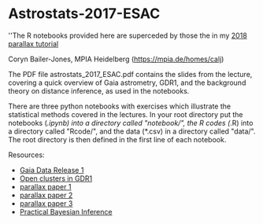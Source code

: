 # Astrostats-2017-ESAC

''The R notebooks provided here are superceded by those the in my [2018 parallax tutorial](https://github.com/ehalley/parallax-tutorial-2018)

Coryn Bailer-Jones, MPIA Heidelberg (https://mpia.de/homes/calj)

The PDF file astrostats_2017_ESAC.pdf contains the slides from the lecture, covering a quick overview of Gaia astrometry, GDR1, and the background theory on distance inference, as used in the notebooks. 

There are three python notebooks with exercises which illustrate the statistical methods covered in the lectures.
In your root directory put the notebooks (*.ipynb) into a directory called "notebook/", the R codes (*.R) into a directory called "Rcode/", and the data (*.csv) in a directory called "data/". The root directory is then defined in the first line of each notebook.

Resources:
* [Gaia Data Release 1](http://adsabs.harvard.edu/abs/2017A%26A...601A..19G)
* [Open clusters in GDR1](http://adsabs.harvard.edu/abs/2017A%26A...601A..19G)
* [parallax paper 1](http://adsabs.harvard.edu/abs/2015PASP..127..994B)
* [parallax paper 2](http://adsabs.harvard.edu/abs/2016ApJ...832..137A)
* [parallax paper 3](http://adsabs.harvard.edu/abs/2016ApJ...833..119A)
* [Practical Bayesian Inference](http://www.cambridge.org/de/academic/subjects/physics/mathematical-methods/practical-bayesian-inference-primer-physical-scientists?format=PB)
